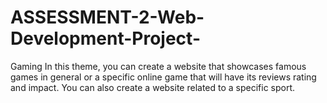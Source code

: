 # ASSESSMENT-2-Web-Development-Project-

 Gaming 
In this theme, you can create a website that showcases famous games in general or a specific online game that will have its reviews rating and impact. You can also create a website related to a specific sport. 
 
